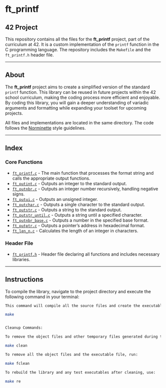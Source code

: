 # ft_printf

## 42 Project

This repository contains all the files for the **ft_printf** project, part of the curriculum at 42. It is a custom implementation of the `printf` function in the C programming language. The repository includes the `Makefile` and the `ft_printf.h` header file.

---

## About

The **ft_printf** project aims to create a simplified version of the standard `printf` function. This library can be reused in future projects within the 42 school curriculum, making the coding process more efficient and enjoyable. By coding this library, you will gain a deeper understanding of variadic arguments and formatting while expanding your toolset for upcoming projects.

All files and implementations are located in the same directory. The code follows the [Norminette](https://github.com/42School/norminette) style guidelines.

---

## Index

### Core Functions
- [`ft_printf.c`](https://github.com/your_username/your_repo/blob/main/ft_printf.c) - The main function that processes the format string and calls the appropriate output functions.
- [`ft_putint.c`](https://github.com/your_username/your_repo/blob/main/ft_putint.c) - Outputs an integer to the standard output.
- [`ft_putnbr.c`](https://github.com/your_username/your_repo/blob/main/ft_putnbr.c) - Outputs an integer number recursively, handling negative signs.
- [`ft_putui.c`](https://github.com/your_username/your_repo/blob/main/ft_putui.c) - Outputs an unsigned integer.
- [`ft_putchar.c`](https://github.com/your_username/your_repo/blob/main/ft_putchar.c) - Outputs a single character to the standard output.
- [`ft_putstr.c`](https://github.com/your_username/your_repo/blob/main/ft_putstr.c) - Outputs a string to the standard output.
- [`ft_putstr_until.c`](https://github.com/your_username/your_repo/blob/main/ft_putstr_until.c) - Outputs a string until a specified character.
- [`ft_putnbr_base.c`](https://github.com/your_username/your_repo/blob/main/ft_putnbr_base.c) - Outputs a number in the specified base format.
- [`ft_putptr.c`](https://github.com/your_username/your_repo/blob/main/ft_putptr.c) - Outputs a pointer’s address in hexadecimal format.
- [`ft_len_n.c`](https://github.com/your_username/your_repo/blob/main/ft_len_n.c) - Calculates the length of an integer in characters.

### Header File
- [`ft_printf.h`](https://github.com/your_username/your_repo/blob/main/ft_printf.h) - Header file declaring all functions and includes necessary libraries.

---

## Instructions

To compile the library, navigate to the project directory and execute the following command in your terminal:

```bash
This command will compile all the source files and create the executable.

make


Cleanup Commands:

To remove the object files and other temporary files generated during the compilation, use:

make clean

To remove all the object files and the executable file, run:

make fclean

To rebuild the library and any test executables after cleaning, use:

make re

